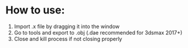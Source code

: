 # How to use:
1. Import .x file by dragging it into the window
2. Go to tools and export to .obj (.dae recommended for 3dsmax 2017+)
3. Close and kill process if not closing properly